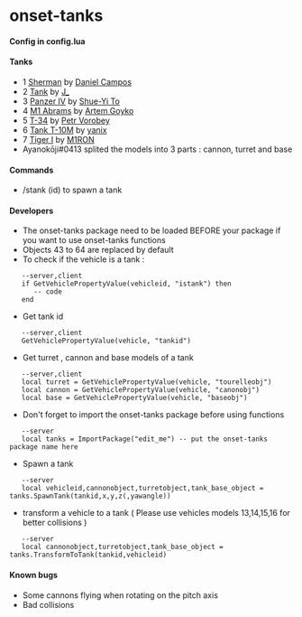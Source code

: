 # onset-tanks

#### Config in config.lua
#### Tanks
* 1 [Sherman](https://sketchfab.com/3d-models/sherman-00ec6397c1634430a828c22101abfad5) by [Daniel Campos](https://sketchfab.com/danielpinhocampos)
* 2 [Tank](https://sketchfab.com/3d-models/tank-a16de8a3c888482e9c49ccf8cb9896e1) by [J_](https://sketchfab.com/moha1)
* 3 [Panzer IV](https://sketchfab.com/3d-models/panzer-iv-medium-tank-toshueyi-14c74d148326448c8edb5fee81be3894) by [Shue-Yi To](https://sketchfab.com/Toshueyi)
* 4 [M1 Abrams](https://sketchfab.com/3d-models/m1-abrams-2577a4eccbc74b2da6dba5bfd09b7511) by [Artem Goyko](https://sketchfab.com/Artem.Goyko)
* 5 [Т-34](https://sketchfab.com/3d-models/-34-8782ae511c5d40d087c520d5a150e427) by [Petr Vorobey](https://sketchfab.com/vorobey.petr)
* 6 [Tank T-10M](https://sketchfab.com/3d-models/tank-t-10m-9aeda33a945c42f0bdebe3d1ef91da06) by [yanix](https://sketchfab.com/yanix)
* 7 [Tiger I](https://sketchfab.com/3d-models/tiger-i-pzkpfw-vi-ausf-e-5dde7ae017584613a823784f744935fc) by [M1RON](https://sketchfab.com/M1RON)
* Ayanokōji#0413 splited the models into 3 parts : cannon, turret and base
#### Commands
* /stank (id) to spawn a tank
#### Developers
* The onset-tanks package need to be loaded BEFORE your package if you want to use onset-tanks functions
* Objects 43 to 64 are replaced by default
* To check if the vehicle is a tank :
```
   --server,client
   if GetVehiclePropertyValue(vehicleid, "istank") then
      -- code
   end
```
* Get tank id
```
   --server,client
   GetVehiclePropertyValue(vehicle, "tankid")
```
* Get turret , cannon and base models of a tank
```
   --server,client
   local turret = GetVehiclePropertyValue(vehicle, "tourelleobj")
   local cannon = GetVehiclePropertyValue(vehicle, "canonobj")
   local base = GetVehiclePropertyValue(vehicle, "baseobj")
```
* Don't forget to import the onset-tanks package before using functions
```
   --server
   local tanks = ImportPackage("edit_me") -- put the onset-tanks package name here
```
* Spawn a tank
```
   --server
   local vehicleid,cannonobject,turretobject,tank_base_object = tanks.SpawnTank(tankid,x,y,z(,yawangle))
```
* transform a vehicle to a tank ( Please use vehicles models 13,14,15,16 for better collisions )
```
   --server
   local cannonobject,turretobject,tank_base_object = tanks.TransformToTank(tankid,vehicleid)
```
#### Known bugs
* Some cannons flying when rotating on the pitch axis
* Bad collisions